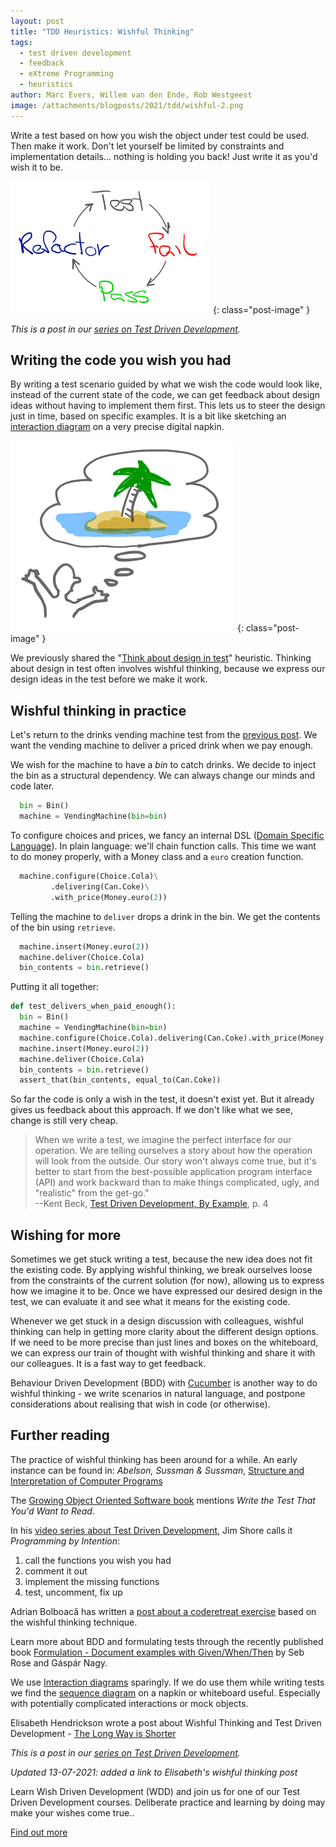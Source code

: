 ```yaml
---
layout: post
title: "TDD Heuristics: Wishful Thinking"
tags:
  - test driven development
  - feedback
  - eXtreme Programming
  - heuristics
author: Marc Evers, Willem van den Ende, Rob Westgeest
image: /attachments/blogposts/2021/tdd/wishful-2.png
---
```


Write a test based on how you wish the object under test could be used. Then
make it work. Don't let yourself be limited by constraints and implementation
details... nothing is holding you back! Just write it as you'd wish it to be.

![tdd cycle: test - fail - pass - refactor](/attachments/blogposts/2021/tdd/tdd-cycle-small.png)
{: class="post-image" }

_This is a post in our [series on Test Driven Development](/blog-by-tag#tag-test-driven-development)._

## Writing the code you wish you had

By writing a test scenario guided by what we wish the code would look like,
instead of the current state of the code, we can get feedback about design ideas
without having to implement them first. This lets us to steer the design just in
time, based on specific examples. It is a bit like sketching an [interaction
diagram](https://en.wikipedia.org/wiki/Unified_Modeling_Language#Interaction_diagrams)
on a very precise digital napkin.

![Wishful thinking](/attachments/blogposts/2021/tdd/wishful-2.png)
{: class="post-image" }

We previously shared the "[Think about design in
test](/2021/06/28/tdd-think-about-design-in-test.html)" heuristic. Thinking
about design in test often involves wishful thinking, because we express our
design ideas in the test before we make it work. 

## Wishful thinking in practice

Let's return to the drinks vending machine test from the [previous
post]((/2021/06/28/tdd-think-about-design-in-test.html)). We want the vending
machine to deliver a priced drink when we pay enough.

We wish for the machine to have a *bin* to catch drinks. We decide to inject the bin as a structural dependency. We can always change our minds and code later.

```python
  bin = Bin()
  machine = VendingMachine(bin=bin)
```

To configure choices and prices, we fancy an internal DSL ([Domain Specific
Language](https://martinfowler.com/dsl.html)). In plain language: we'll chain
function calls. This time we want to do money properly, with a Money class and a
`euro` creation function.

```python
  machine.configure(Choice.Cola)\
         .delivering(Can.Coke)\
         .with_price(Money.euro(2))
```

Telling the machine to  `deliver` drops a drink in the bin. We get the contents of the bin using `retrieve`.

```python
  machine.insert(Money.euro(2))
  machine.deliver(Choice.Cola)
  bin_contents = bin.retrieve()
```

Putting it all together:

```python
def test_delivers_when_paid_enough():
  bin = Bin()
  machine = VendingMachine(bin=bin)
  machine.configure(Choice.Cola).delivering(Can.Coke).with_price(Money.euro(2))
  machine.insert(Money.euro(2))
  machine.deliver(Choice.Cola)
  bin_contents = bin.retrieve()
  assert_that(bin_contents, equal_to(Can.Coke))
```

So far the code is only a wish in the test, it doesn't exist yet. But it already
gives us feedback about this approach. If we don't like what we see, change is
still very cheap.

> When we write a test, we imagine the perfect interface for our operation. We are telling ourselves a story about how the operation will look from the outside. Our story won't always come true, but it's better to start from the best-possible application program interface (API) and work backward than to make things complicated, ugly, and "realistic" from the get-go."  
> --Kent Beck, [Test Driven Development, By Example](https://www.oreilly.com/library/view/test-driven-development/0321146530/), p. 4

## Wishing for more

Sometimes we get stuck writing a test, because the new idea does not fit the
existing code. By applying wishful thinking, we break ourselves loose from the
constraints of the current solution (for now), allowing us to express how we
imagine it to be. Once we have expressed our desired design in the test, we can
evaluate it and see what it means for the existing code.

Whenever we get stuck in a design discussion with colleagues, wishful thinking
can help in getting more clarity about the different design options. If we need
to be more precise than just lines and boxes on the whiteboard, we  can express
our train of thought with wishful thinking and share it with our colleagues. It
is a fast way to get feedback.

Behaviour Driven Development (BDD) with [Cucumber](https://cucumber.io/) is
another way to do wishful thinking - we write scenarios in natural language, and
postpone considerations about realising that wish in code (or otherwise).

## Further reading

The practice of wishful thinking has been around for a while. An early instance can be found in: _Abelson, Sussman & Sussman_, [Structure and Interpretation of
Computer Programs](https://mitpress.mit.edu/sites/default/files/sicp/index.html)

The [Growing Object Oriented Software book](http://www.growing-object-oriented-software.com/) mentions _Write the Test That You'd Want to Read_.

In his [video series about Test Driven Development](https://www.jamesshore.com/v2/projects/lunch-and-learn), Jim Shore calls it _Programming by Intention_:
1. call the functions you wish you had
2. comment it out
3. implement the missing functions
4. test, uncomment, fix up

Adrian Bolboacă has written a [post about a coderetreat exercise](https://blog.adrianbolboaca.ro/2016/04/programming-by-wishful-thinking/) based on the wishful thinking technique.

Learn more about BDD and formulating tests through the recently published book [Formulation - Document examples with Given/When/Then](https://leanpub.com/bddbooks-formulation) by Seb Rose and Gáspár Nagy.

We use [Interaction diagrams](https://en.wikipedia.org/wiki/Unified_Modeling_Language#Interaction_diagrams) sparingly. If we do use them while writing tests we find the [sequence diagram](https://en.wikipedia.org/wiki/Sequence_diagram) on a napkin or whiteboard useful. Especially with potentially complicated interactions or mock objects.

Elisabeth Hendrickson wrote a post about Wishful Thinking and Test Driven
Development - [The Long Way is Shorter](https://www.curiousduck.io/the-long-way-is-shorter/)

_This is a post in our [series on Test Driven Development](/blog-by-tag#tag-test-driven-development)._

_Updated 13-07-2021: added a link to Elisabeth's wishful thinking post_

<aside>
  <p>Learn Wish Driven Development (WDD) and join us for one of our Test Driven Development courses. Deliberate practice and learning by doing may make your wishes come true..
  </p>
  <p><div>
    <a href="/training/test-driven-development">Find out more</a>
  </div></p>
</aside>
